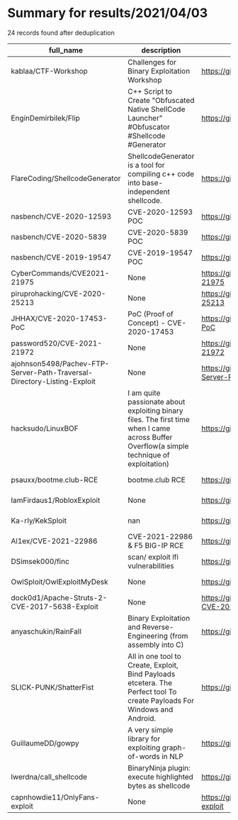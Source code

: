 
# Summary for results/2021/04/03
    
24 records found after deduplication

| full_name | description | html_url | matched_list | matched_count | pushed_at | size | stargazers_count | language | forks_count |
|-------------------------------------------------------------------------|--------------------------------------------------------------------------------------------------------------------------------------------|--------------------------------------------------------------------------------------------|----------------------|-----------------|---------------------------|--------|--------------------|------------|---------------|
| kablaa/CTF-Workshop | Challenges for Binary Exploitation Workshop | https://github.com/kablaa/CTF-Workshop | ['exploit'] | 1 | 2021-04-03 16:45:53+00:00 | 1119 | 471 | C | 94 |
| EnginDemirbilek/Flip | C++ Script to Create "Obfuscated Native ShellCode Launcher" #Obfuscator #Shellcode #Generator | https://github.com/EnginDemirbilek/Flip | ['shellcode'] | 1 | 2021-04-03 15:04:33+00:00 | 12 | 10 | C++ | 3 |
| FlareCoding/ShellcodeGenerator | ShellcodeGenerator is a tool for compiling c++ code into base-independent shellcode. | https://github.com/FlareCoding/ShellcodeGenerator | ['shellcode'] | 1 | 2021-04-03 21:49:31+00:00 | 5835 | 2 | Python | 0 |
| nasbench/CVE-2020-12593 | CVE-2020-12593 POC | https://github.com/nasbench/CVE-2020-12593 | ['cve poc', 'cve-2'] | 2 | 2021-04-03 16:42:53+00:00 | 1 | 1 | nan | 0 |
| nasbench/CVE-2020-5839 | CVE-2020-5839 POC | https://github.com/nasbench/CVE-2020-5839 | ['cve poc', 'cve-2'] | 2 | 2021-04-03 16:40:13+00:00 | 1 | 1 | nan | 0 |
| nasbench/CVE-2019-19547 | CVE-2019-19547​ POC | https://github.com/nasbench/CVE-2019-19547 | ['cve poc', 'cve-2'] | 2 | 2021-04-03 16:45:46+00:00 | 3 | 1 | | 0 |
| CyberCommands/CVE2021-21975 | None | https://github.com/CyberCommands/CVE2021-21975 | ['cve-2', 'exploit'] | 2 | 2021-04-03 16:15:10+00:00 | 2 | 0 | Python | 0 |
| piruprohacking/CVE-2020-25213 | None | https://github.com/piruprohacking/CVE-2020-25213 | ['cve-2'] | 1 | 2021-04-03 13:53:04+00:00 | 17336 | 0 | | 0 |
| JHHAX/CVE-2020-17453-PoC | PoC (Proof of Concept) - CVE-2020-17453 | https://github.com/JHHAX/CVE-2020-17453-PoC | ['cve poc', 'cve-2'] | 2 | 2021-04-03 13:50:07+00:00 | 1 | 2 | | 1 |
| password520/CVE-2021-21972 | None | https://github.com/password520/CVE-2021-21972 | ['cve-2'] | 1 | 2021-04-03 12:10:01+00:00 | 636 | 0 | Python | 0 |
| ajohnson5498/Pachev-FTP-Server-Path-Traversal-Directory-Listing-Exploit | None | https://github.com/ajohnson5498/Pachev-FTP-Server-Path-Traversal-Directory-Listing-Exploit | ['exploit'] | 1 | 2021-04-03 07:11:44+00:00 | 2 | 0 | Python | 0 |
| hacksudo/LinuxBOF | I am quite passionate about exploiting binary files. The first time when I came across Buffer Overflow(a simple technique of exploitation) | https://github.com/hacksudo/LinuxBOF | ['exploit'] | 1 | 2021-04-03 06:54:19+00:00 | 302 | 0 | C | 0 |
| psauxx/bootme.club-RCE | bootme.club RCE | https://github.com/psauxx/bootme.club-RCE | ['rce'] | 1 | 2021-04-03 04:46:49+00:00 | 2 | 4 | Python | 0 |
| IamFirdaus1/RobloxExploit | None | https://github.com/IamFirdaus1/RobloxExploit | ['exploit'] | 1 | 2021-04-03 04:06:14+00:00 | 3 | 0 | | 0 |
| Ka-rIy/KekSploit | nan | https://github.com/Ka-rIy/KekSploit | ['sploit'] | 1 | 2021-04-03 00:24:12+00:00 | 0 | 0 | nan | 0 |
| Al1ex/CVE-2021-22986 | CVE-2021-22986 & F5 BIG-IP RCE | https://github.com/Al1ex/CVE-2021-22986 | ['cve-2', 'rce'] | 2 | 2021-04-03 12:56:37+00:00 | 3613 | 59 | Python | 22 |
| DSimsek000/finc | scan/ exploit lfi vulnerabilities | https://github.com/DSimsek000/finc | ['exploit'] | 1 | 2021-04-03 15:28:31+00:00 | 134 | 2 | Python | 0 |
| OwlSploit/OwlExploitMyDesk | None | https://github.com/OwlSploit/OwlExploitMyDesk | ['exploit'] | 1 | 2021-04-03 19:57:43+00:00 | 10 | 0 | | 0 |
| dock0d1/Apache-Struts-2-CVE-2017-5638-Exploit | None | https://github.com/dock0d1/Apache-Struts-2-CVE-2017-5638-Exploit | ['cve-2', 'exploit'] | 2 | 2021-04-03 14:42:10+00:00 | 11 | 2 | Python | 0 |
| anyaschukin/RainFall | Binary Exploitation and Reverse-Engineering (from assembly into C) | https://github.com/anyaschukin/RainFall | ['exploit'] | 1 | 2021-04-03 16:06:28+00:00 | 1747 | 17 | C | 8 |
| SLICK-PUNK/ShatterFist | All in one tool to Create, Exploit, Bind Payloads etcetera. The Perfect tool To create Payloads For Windows and Android. | https://github.com/SLICK-PUNK/ShatterFist | ['exploit'] | 1 | 2021-04-03 16:17:47+00:00 | 70 | 2 | Python | 3 |
| GuillaumeDD/gowpy | A very simple library for exploiting graph-of-words in NLP | https://github.com/GuillaumeDD/gowpy | ['exploit'] | 1 | 2021-04-03 15:32:49+00:00 | 1140 | 7 | Python | 1 |
| lwerdna/call_shellcode | BinaryNinja plugin: execute highlighted bytes as shellcode | https://github.com/lwerdna/call_shellcode | ['shellcode'] | 1 | 2021-04-03 04:53:14+00:00 | 339 | 2 | Python | 1 |
| capnhowdie11/OnlyFans-exploit | None | https://github.com/capnhowdie11/OnlyFans-exploit | ['exploit'] | 1 | 2021-04-03 23:30:19+00:00 | 0 | 0 | | 0 |
